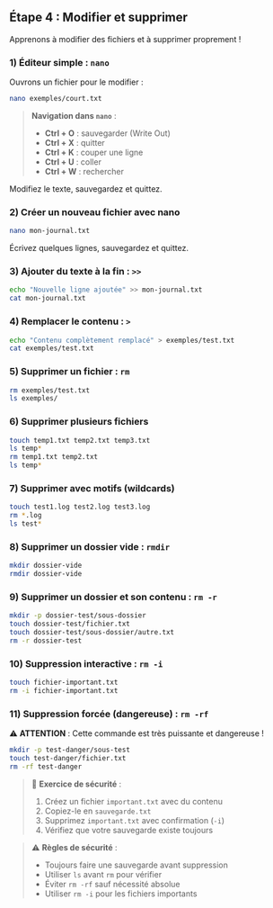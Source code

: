 ## Étape 4 : Modifier et supprimer

Apprenons à modifier des fichiers et à supprimer proprement !

### 1) Éditeur simple : `nano`
Ouvrons un fichier pour le modifier :
```bash
nano exemples/court.txt
```

> **Navigation dans `nano`** :
> - **Ctrl + O** : sauvegarder (Write Out)
> - **Ctrl + X** : quitter
> - **Ctrl + K** : couper une ligne
> - **Ctrl + U** : coller
> - **Ctrl + W** : rechercher

Modifiez le texte, sauvegardez et quittez.

### 2) Créer un nouveau fichier avec nano
```bash
nano mon-journal.txt
```
Écrivez quelques lignes, sauvegardez et quittez.

### 3) Ajouter du texte à la fin : `>>`
```bash
echo "Nouvelle ligne ajoutée" >> mon-journal.txt
cat mon-journal.txt
```

### 4) Remplacer le contenu : `>`
```bash
echo "Contenu complètement remplacé" > exemples/test.txt
cat exemples/test.txt
```

### 5) Supprimer un fichier : `rm`
```bash
rm exemples/test.txt
ls exemples/
```

### 6) Supprimer plusieurs fichiers
```bash
touch temp1.txt temp2.txt temp3.txt
ls temp*
rm temp1.txt temp2.txt
ls temp*
```

### 7) Supprimer avec motifs (wildcards)
```bash
touch test1.log test2.log test3.log
rm *.log
ls test*
```

### 8) Supprimer un dossier vide : `rmdir`
```bash
mkdir dossier-vide
rmdir dossier-vide
```

### 9) Supprimer un dossier et son contenu : `rm -r`
```bash
mkdir -p dossier-test/sous-dossier
touch dossier-test/fichier.txt
touch dossier-test/sous-dossier/autre.txt
rm -r dossier-test
```

### 10) Suppression interactive : `rm -i`
```bash
touch fichier-important.txt
rm -i fichier-important.txt
```

### 11) Suppression forcée (dangereuse) : `rm -rf`
⚠️ **ATTENTION** : Cette commande est très puissante et dangereuse !
```bash
mkdir -p test-danger/sous-test
touch test-danger/fichier.txt
rm -rf test-danger
```

> 🎯 **Exercice de sécurité** :
> 1. Créez un fichier `important.txt` avec du contenu
> 2. Copiez-le en `sauvegarde.txt`
> 3. Supprimez `important.txt` avec confirmation (`-i`)
> 4. Vérifiez que votre sauvegarde existe toujours

> ⚠️ **Règles de sécurité** :
> - Toujours faire une sauvegarde avant suppression
> - Utiliser `ls` avant `rm` pour vérifier
> - Éviter `rm -rf` sauf nécessité absolue
> - Utiliser `rm -i` pour les fichiers importants
